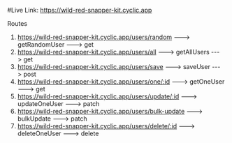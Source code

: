 #Live Link: https://wild-red-snapper-kit.cyclic.app

Routes

1. https://wild-red-snapper-kit.cyclic.app/users/random ---> getRandomUser ---> get
2. https://wild-red-snapper-kit.cyclic.app/users/all ---> getAllUsers ---> get
3. https://wild-red-snapper-kit.cyclic.app/users/save ---> saveUser ---> post
4. https://wild-red-snapper-kit.cyclic.app/users/one/:id ---> getOneUser ---> get
5. https://wild-red-snapper-kit.cyclic.app/users/update/:id ---> updateOneUser ---> patch
6. https://wild-red-snapper-kit.cyclic.app/users/bulk-update ---> bulkUpdate ---> patch
7. https://wild-red-snapper-kit.cyclic.app/users/delete/:id ---> deleteOneUser ---> delete
